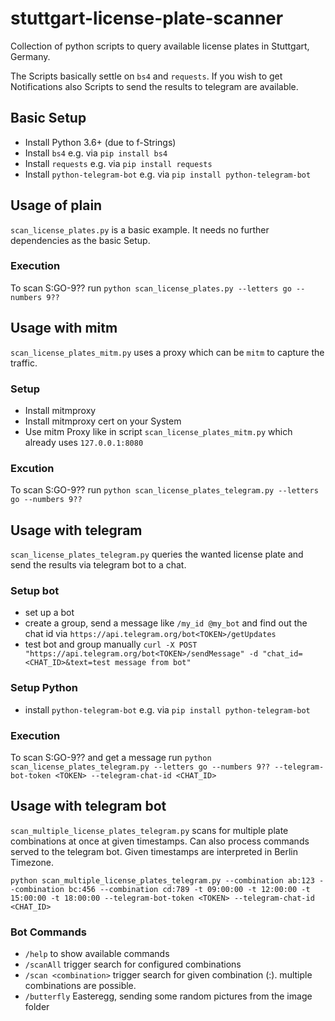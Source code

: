# stuttgart-license-plate-scanner
Collection of python scripts to query available license plates in Stuttgart, Germany.

The Scripts basically settle on `bs4` and `requests`.
If you wish to get Notifications also Scripts to send the results to telegram are available.

## Basic Setup
* Install Python 3.6+ (due to f-Strings)
* Install `bs4` e.g. via `pip install bs4`
* Install `requests` e.g. via `pip install requests`
* Install `python-telegram-bot` e.g. via `pip install python-telegram-bot`

## Usage of plain
`scan_license_plates.py` is a basic example. It needs no further dependencies as the basic Setup.

### Execution
To scan S:GO-9?? run `python scan_license_plates.py --letters go --numbers 9??`

## Usage with mitm
`scan_license_plates_mitm.py` uses a proxy which can be `mitm` to capture the traffic.
### Setup
* Install mitmproxy
* Install mitmproxy cert on your System
* Use mitm Proxy like in script `scan_license_plates_mitm.py` which already uses `127.0.0.1:8080`

### Excution
To scan S:GO-9?? run `python scan_license_plates_telegram.py --letters go --numbers 9??`

## Usage with telegram
`scan_license_plates_telegram.py` queries the wanted license plate and send the results via telegram bot to a chat.

### Setup bot
* set up a bot
* create a group, send a message like `/my_id @my_bot` and find out the chat id via `https://api.telegram.org/bot<TOKEN>/getUpdates`
* test bot and group manually `curl -X POST "https://api.telegram.org/bot<TOKEN>/sendMessage" -d "chat_id=<CHAT_ID>&text=test message from bot"`

### Setup Python
* install `python-telegram-bot` e.g. via `pip install python-telegram-bot`

### Execution
To scan S:GO-9?? and get a message run `python scan_license_plates_telegram.py --letters go --numbers 9?? --telegram-bot-token <TOKEN> --telegram-chat-id <CHAT_ID>`

## Usage with telegram bot
`scan_multiple_license_plates_telegram.py` scans for multiple plate combinations at once at given timestamps. Can also process commands served to the telegram bot. Given timestamps are interpreted in Berlin Timezone.

`python scan_multiple_license_plates_telegram.py --combination ab:123 --combination bc:456 --combination cd:789 -t 09:00:00 -t 12:00:00 -t 15:00:00 -t 18:00:00 --telegram-bot-token <TOKEN> --telegram-chat-id <CHAT_ID>`

### Bot Commands
* `/help` to show available commands
* `/scanAll` trigger search for configured combinations
* `/scan <combination>` trigger search for given combination (<letters>:<numbers>). multiple combinations are possible.
* `/butterfly` Easteregg, sending some random pictures from the image folder